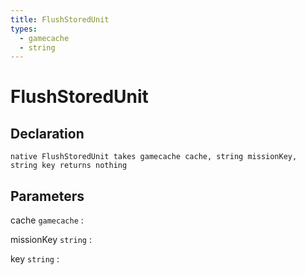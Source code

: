 ```yaml
---
title: FlushStoredUnit
types:
  - gamecache
  - string
---
```


# FlushStoredUnit

## Declaration

```jass
native FlushStoredUnit takes gamecache cache, string missionKey, string key returns nothing
```

## Parameters
cache `gamecache`
: 

missionKey `string`
: 

key `string`
: 
